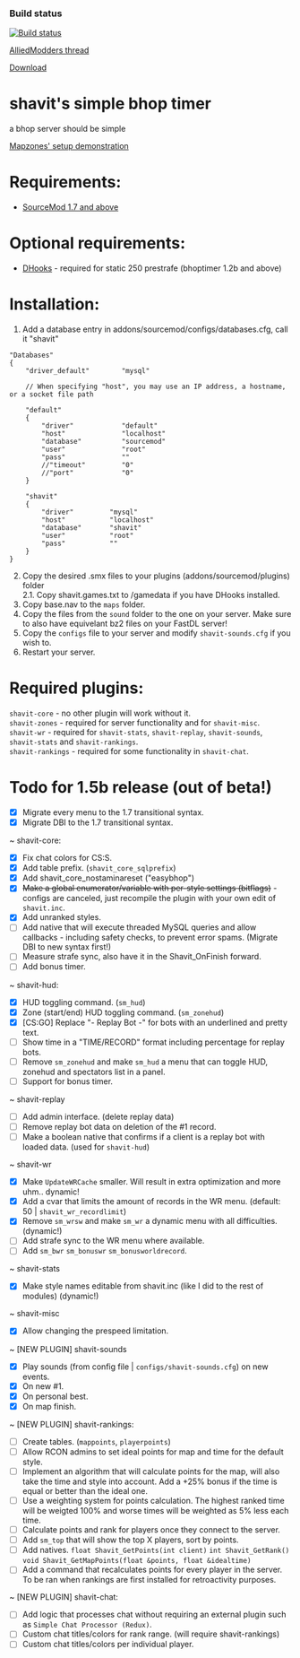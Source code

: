 ### Build status
[![Build status](https://travis-ci.org/shavitush/bhoptimer.png)](https://travis-ci.org/shavitush/bhoptimer)

[AlliedModders thread](https://forums.alliedmods.net/showthread.php?t=265456)

[Download](https://github.com/Shavitush/bhoptimer/releases)

# shavit's simple bhop timer
a bhop server should be simple

[Mapzones' setup demonstration](https://www.youtube.com/watch?v=oPKso2hoLw0)

# Requirements:
* [SourceMod 1.7 and above](http://www.sourcemod.net/downloads.php)

# Optional requirements:
* [DHooks](http://users.alliedmods.net/~drifter/builds/dhooks/2.0/) - required for static 250 prestrafe (bhoptimer 1.2b and above)

#  Installation:
1. Add a database entry in addons/sourcemod/configs/databases.cfg, call it "shavit"
```
"Databases"
{
	"driver_default"		"mysql"

	// When specifying "host", you may use an IP address, a hostname, or a socket file path

	"default"
	{
		"driver"			"default"
		"host"				"localhost"
		"database"			"sourcemod"
		"user"				"root"
		"pass"				""
		//"timeout"			"0"
		//"port"			"0"
	}

	"shavit"
	{
		"driver"         "mysql"
		"host"           "localhost"
		"database"       "shavit"
		"user"           "root"
		"pass"           ""
	}
}
```
2. Copy the desired .smx files to your plugins (addons/sourcemod/plugins) folder  
2.1. Copy shavit.games.txt to /gamedata if you have DHooks installed.
3. Copy base.nav to the `maps` folder.
4. Copy the files from the `sound` folder to the one on your server. Make sure to also have equivelant bz2 files on your FastDL server!
5. Copy the `configs` file to your server and modify `shavit-sounds.cfg` if you wish to.
6. Restart your server.

# Required plugins:
`shavit-core` - no other plugin will work without it.  
`shavit-zones` - required for server functionality and for `shavit-misc`.  
`shavit-wr` - required for `shavit-stats`, `shavit-replay`, `shavit-sounds`, `shavit-stats` and `shavit-rankings`.  
`shavit-rankings` - required for some functionality in `shavit-chat`.

# Todo for 1.5b release (out of beta!)
- [x] Migrate every menu to the 1.7 transitional syntax.
- [x] Migrate DBI to the 1.7 transitional syntax.

~ shavit-core:
- [x] Fix chat colors for CS:S.
- [x] Add table prefix. (`shavit_core_sqlprefix`)
- [x] Add shavit_core_nostaminareset ("easybhop")
- [x] ~~Make a global enumerator/variable with per-style settings (bitflags)~~ - configs are canceled, just recompile the plugin with your own edit of `shavit.inc`.
- [x] Add unranked styles.
- [ ] Add native that will execute threaded MySQL queries and allow callbacks - including safety checks, to prevent error spams. (Migrate DBI to new syntax first!)
- [ ] Measure strafe sync, also have it in the Shavit_OnFinish forward.
- [ ] Add bonus timer.

~ shavit-hud:
- [x] HUD toggling command. (`sm_hud`)
- [x] Zone (start/end) HUD toggling command. (`sm_zonehud`)
- [x] [CS:GO] Replace "- Replay Bot -" for bots with an underlined and pretty text.
- [ ] Show time in a "TIME/RECORD" format including percentage for replay bots.
- [ ] Remove `sm_zonehud` and make `sm_hud` a menu that can toggle HUD, zonehud and spectators list in a panel.
- [ ] Support for bonus timer.

~ shavit-replay
- [ ] Add admin interface. (delete replay data)
- [ ] Remove replay bot data on deletion of the #1 record.
- [ ] Make a boolean native that confirms if a client is a replay bot with loaded data. (used for `shavit-hud`)

~ shavit-wr
- [x] Make `UpdateWRCache` smaller. Will result in extra optimization and more uhm.. dynamic!
- [x] Add a cvar that limits the amount of records in the WR menu. (default: 50 | `shavit_wr_recordlimit`)
- [x] Remove `sm_wrsw` and make `sm_wr` a dynamic menu with all difficulties. (dynamic!)
- [ ] Add strafe sync to the WR menu where available.
- [ ] Add `sm_bwr` `sm_bonuswr` `sm_bonusworldrecord`.

~ shavit-stats
- [x] Make style names editable from shavit.inc (like I did to the rest of modules) (dynamic!)

~ shavit-misc
- [x] Allow changing the prespeed limitation.

~ [NEW PLUGIN] shavit-sounds
- [x] Play sounds (from config file | `configs/shavit-sounds.cfg`) on new events.
- [x] On new #1.
- [x] On personal best.
- [x] On map finish.

~ [NEW PLUGIN] shavit-rankings:
- [ ] Create tables. (`mappoints`, `playerpoints`)
- [ ] Allow RCON admins to set ideal points for map and time for the default style.
- [ ] Implement an algorithm that will calculate points for the map, will also take the time and style into account. Add a +25% bonus if the time is equal or better than the ideal one.
- [ ] Use a weighting system for points calculation. The highest ranked time will be weigted 100% and worse times will be weighted as 5% less each time.
- [ ] Calculate points and rank for players once they connect to the server.
- [ ] Add `sm_top` that will show the top X players, sort by points.
- [ ] Add natives. `float Shavit_GetPoints(int client)` `int Shavit_GetRank()` `void Shavit_GetMapPoints(float &points, float &idealtime)`
- [ ] Add a command that recalculates points for every player in the server. To be ran when rankings are first installed for retroactivity purposes.

~ [NEW PLUGIN] shavit-chat:
- [ ] Add logic that processes chat without requiring an external plugin such as `Simple Chat Processor (Redux)`.
- [ ] Custom chat titles/colors for rank range. (will require shavit-rankings)
- [ ] Custom chat titles/colors per individual player.

